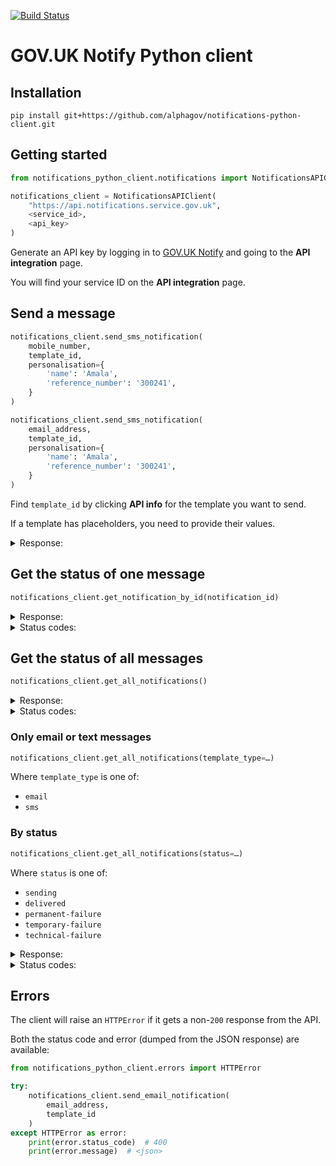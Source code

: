 [![Build Status](https://api.travis-ci.org/alphagov/notifications-python-client.svg?branch=master)](https://travis-ci.org/alphagov/notifications-python-client)

# GOV.UK Notify Python client


## Installation

```shell
pip install git+https://github.com/alphagov/notifications-python-client.git
```

## Getting started

```python
from notifications_python_client.notifications import NotificationsAPIClient

notifications_client = NotificationsAPIClient(
    "https://api.notifications.service.gov.uk",
    <service_id>,
    <api_key>
)
```

Generate an API key by logging in to
[GOV.UK Notify](https://www.notifications.service.gov.uk) and going to
the **API integration** page.

You will find your service ID on the **API integration** page.


## Send a message

```python
notifications_client.send_sms_notification(
    mobile_number,
    template_id,
    personalisation={
        'name': 'Amala',
        'reference_number': '300241',
    }
)
```

```python
notifications_client.send_sms_notification(
    email_address,
    template_id,
    personalisation={
        'name': 'Amala',
        'reference_number': '300241',
    }
)
```

Find `template_id` by clicking **API info** for the template you want to send.

If a template has placeholders, you need to provide their values.

<details> 
    <summary>
        Response:
    </summary>
```
{
  "data":{
    "notification": {
      "id":1
    },
    "body": "Dear Bill, your licence is due for renewal on 3 January 2016.",
    "template_version": 1,
    "subject": "Licence renewal"
  }
}
```

<table>
  <thead>
    <tr>
        <td>Status
        </td>
        <td>Body
        </td>
    </tr>
  </thead>
  <tbody>
    <tr>
        <td>201
        </td>
        <td>```
{
  "data":{
    "notification": {
      "id":1
    },
    "body": "Dear Bill, your licence is due for renewal on 3 January 2016.",
    "template_version": 1,
    "subject": "Licence renewal"
  }
}
``` 
        </td>
    </tr>
    <tr>
        <td>429
        </td>
        <td>{"result": "error", <br> "message": "Exceeded send limits (50) for today"}
        </td>
    </tr>
        <tr>
        <td>400
        </td>
        <td>blabla
        </td>
    </tr>
        </tr>
        <tr>
        <td>400
        </td>
        <td>blabla
        </td>
    </tr>
  </tbody>
</table>



Status | Body
--- | --- 
201 | 
```
{
  "data":{
    "notification": {
      "id":1
    },
    "body": "Dear Bill, your licence is due for renewal on 3 January 2016.",
    "template_version": 1,
    "subject": "Licence renewal"
  }
}
``` 
429 | {"result": "error", <br> "message": "Exceeded send limits (50) for today"}
400 | {"result":"error", <br> "message":{"template": ["Missing personalisation: {template_placeholder_name}"]} 
400 | {"result":"error", <br> "message"={"to": ["Invalid {notification_type} for restricted service")]}

</details> 


## Get the status of one message

```python
notifications_client.get_notification_by_id(notification_id)
```

<details> 
    <summary>
        Response:
    </summary>
```
{
  "notification": {
    "status": "delivered",
    "to": "07515 987 456",
    "template": {
      "id": "5e427b42-4e98-46f3-a047-32c4a87d26bb",
      "name": "First template",
      "template_type": "sms"
    },
    "created_at": "2016-04-26T15:29:36.891512+00:00",
    "updated_at": "2016-04-26T15:29:38.724808+00:00",
    "sent_at": "2016-04-26T15:29:37.230976+00:00",
    "job": {
      "id": "f9043884-acac-46db-b2ea-f08cd8ec6d67",
      "original_file_name": "Test run"
    },
    "sent_at": "2016-04-26T15:29:37.230976+00:00",
    "id": "f163deaf-2d3f-4ec6-98fc-f23fa511518f",
    "content_char_count": 490,
    "service": "5cf87313-fddd-4482-a2ea-48e37320efd1",
    "reference": None,
    "sent_by": "mmg",
    "body": "Dear Bill, your licence is due for renewal on 3 January 2016."
    "date": "3 January 2016"
  }
}
```

</details> 

<details> 
    <summary>
        Status codes:
    </summary>

Status code | Body | Meaning
--- | --- | ---
200 | ??? | ???
400 | {"result": "error", <br> "message": "id: required field"} | Post body is badly formed: missing `id` field
429 | {"result": "error", <br> "message": "Exceeded send limits (50) for today"} | You have reached the maximum number of messages you can send per day
400 | {"result":"error", <br> "message":{"template": ["Missing personalisation: {template_placeholder_name}"]} | Post body is badly formed: missing personalisation data
400 | {"result":"error", <br> "message"={"to": ["Invalid {notification_type} for restricted service")]} | Service is in trial mode; you cannot send messages to email addresses or phone numbers not belonging to team members

</details> 

## Get the status of all messages

```python
notifications_client.get_all_notifications()
```


<details> 
    <summary>
        Response:
    </summary>
```
{"notifications":
  [{
    "status": "delivered",
    "to": "07515 987 456",
    "template": {
      "id": "5e427b42-4e98-46f3-a047-32c4a87d26bb",
      "name": "First template",
      "template_type": "sms"
    },
    "job": {
      "id": "5cc9d7ae-ceb7-4565-8345-4931d71f8c2e",
      "original_file_name": "Test run"
    },
    "created_at": "2016-04-26T15:30:49.968969+00:00",
    "updated_at": "2016-04-26T15:30:50.853844+00:00",
    "sent_at": "2016-04-26T15:30:50.383634+00:00",
    "id": "04ae9bdc-92aa-4d6c-a0da-48587c03d4c7",
    "content_char_count": 446,
    "service": "5cf87313-fddd-4482-a2ea-48e37320efd1",
    "reference": None,
    "sent_by": "mmg"
    },
    {
    "status": "delivered",
    "to": "07515 987 456",
    "template": {
      "id": "5e427b42-4e98-46f3-a047-32c4a87d26bb",
      "name": "First template",
      "template_type": "sms"
    },
    "job": {
      "id": "f9043884-acac-46db-b2ea-f08cd8ec6d67",
      "original_file_name": "Test run"
    },
    "created_at": "2016-04-26T15:29:36.891512+00:00",
    "updated_at": "2016-04-26T15:29:38.724808+00:00",
    "sent_at": "2016-04-26T15:29:37.230976+00:00",
    "id": "f163deaf-2d3f-4ec6-98fc-f23fa511518f",
    "content_char_count": 490,
    "service": "5cf87313-fddd-4482-a2ea-48e37320efd1",
    "reference": None,
    "sent_by": "mmg"
    },
    …
  ],
  "links": {
    "last": "/notifications?page=3&template_type=sms&status=delivered",
    "next": "/notifications?page=2&template_type=sms&status=delivered"
  },
  "total": 162,
  "page_size": 50
}
```
</details> 

<details> 
    <summary>
        Status codes:
    </summary>

Status code | Body | Meaning
--- | --- | ---
200 | ??? | ???
400 | {"result": "error", <br> "message": "id: required field"} | Post body is badly formed: missing `id` field
429 | {"result": "error", <br> "message": "Exceeded send limits (50) for today"} | You have reached the maximum number of messages you can send per day
400 | {"result":"error", <br> "message":{"template": ["Missing personalisation: {template_placeholder_name}"]} | Post body is badly formed: missing personalisation data
400 | {"result":"error", <br> "message"={"to": ["Invalid {notification_type} for restricted service")]} | Service is in trial mode; you cannot send messages to email addresses or phone numbers not belonging to team members

</details> 


### Only email or text messages
```python
notifications_client.get_all_notifications(template_type=…)
```
Where `template_type` is one of:

* `email`
* `sms`


### By status
```python
notifications_client.get_all_notifications(status=…)
```

Where `status` is one of:

* `sending`
* `delivered`
* `permanent-failure`
* `temporary-failure`
* `technical-failure`


<details> 
    <summary>
        Response:
    </summary>
```
{"notifications":
  [{
    "status": "delivered",
    "to": "07515 987 456",
    "template": {
      "id": "5e427b42-4e98-46f3-a047-32c4a87d26bb",
      "name": "First template",
      "template_type": "sms"
    },
    "job": {
      "id": "5cc9d7ae-ceb7-4565-8345-4931d71f8c2e",
      "original_file_name": "Test run"
    },
    "created_at": "2016-04-26T15:30:49.968969+00:00",
    "updated_at": "2016-04-26T15:30:50.853844+00:00",
    "sent_at": "2016-04-26T15:30:50.383634+00:00",
    "id": "04ae9bdc-92aa-4d6c-a0da-48587c03d4c7",
    "content_char_count": 446,
    "service": "5cf87313-fddd-4482-a2ea-48e37320efd1",
    "reference": None,
    "sent_by": "mmg"
    },
    {
    "status": "delivered",
    "to": "07515 987 456",
    "template": {
      "id": "5e427b42-4e98-46f3-a047-32c4a87d26bb",
      "name": "First template",
      "template_type": "sms"
    },
    "job": {
      "id": "f9043884-acac-46db-b2ea-f08cd8ec6d67",
      "original_file_name": "Test run"
    },
    "created_at": "2016-04-26T15:29:36.891512+00:00",
    "updated_at": "2016-04-26T15:29:38.724808+00:00",
    "sent_at": "2016-04-26T15:29:37.230976+00:00",
    "id": "f163deaf-2d3f-4ec6-98fc-f23fa511518f",
    "content_char_count": 490,
    "service": "5cf87313-fddd-4482-a2ea-48e37320efd1",
    "reference": None,
    "sent_by": "mmg"
    },
    …
  ],
  "links": {
    "last": "/notifications?page=3&template_type=sms&status=delivered",
    "next": "/notifications?page=2&template_type=sms&status=delivered"
  },
  "total": 162,
  "page_size": 50
}
```
</details> 

<details> 
    <summary>
        Status codes:
    </summary>

Status code | Body | Meaning
--- | --- | ---
200 | ??? | ???
400 | {"result": "error", <br> "message": "id: required field"} | Post body is badly formed: missing `id` field
429 | {"result": "error", <br> "message": "Exceeded send limits (50) for today"} | You have reached the maximum number of messages you can send per day
400 | {"result":"error", <br> "message":{"template": ["Missing personalisation: {template_placeholder_name}"]} | Post body is badly formed: missing personalisation data
400 | {"result":"error", <br> "message"={"to": ["Invalid {notification_type} for restricted service")]} | Service is in trial mode; you cannot send messages to email addresses or phone numbers not belonging to team members

</details> 

## Errors

The client will raise an `HTTPError` if it gets a non-`200` response from
the API.

Both the status code and error (dumped from the JSON response) are
available:

```python
from notifications_python_client.errors import HTTPError

try:
    notifications_client.send_email_notification(
        email_address,
        template_id
    )
except HTTPError as error:
    print(error.status_code)  # 400
    print(error.message)  # <json>
```


